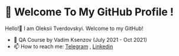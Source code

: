 # 👋 Welcome To My GitHub Profile !
Hello!:wave: I am Oleksii Tverdovskyi. Welcome to my GitHub!


- 🌱 QA Course by Vadim Ksenzov (July 2021 - Oct 2021)
- 📫 How to reach me: [Telegram](https://t.me/Atmos_Str) , [Linkedin](https://www.linkedin.com/in/oleksii-tverdovskyi/)

